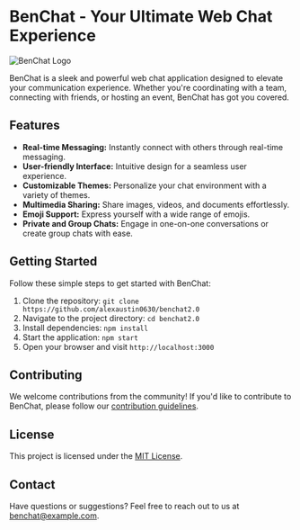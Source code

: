 # BenChat - Your Ultimate Web Chat Experience

![BenChat Logo](https://i.imgur.com/PvKhLjJ.png)

BenChat is a sleek and powerful web chat application designed to elevate your communication experience. Whether you're coordinating with a team, connecting with friends, or hosting an event, BenChat has got you covered.

## Features

- **Real-time Messaging:** Instantly connect with others through real-time messaging.
- **User-friendly Interface:** Intuitive design for a seamless user experience.
- **Customizable Themes:** Personalize your chat environment with a variety of themes.
- **Multimedia Sharing:** Share images, videos, and documents effortlessly.
- **Emoji Support:** Express yourself with a wide range of emojis.
- **Private and Group Chats:** Engage in one-on-one conversations or create group chats with ease.

## Getting Started

Follow these simple steps to get started with BenChat:

1. Clone the repository: `git clone https://github.com/alexaustin0630/benchat2.0`
2. Navigate to the project directory: `cd benchat2.0`
3. Install dependencies: `npm install`
4. Start the application: `npm start`
5. Open your browser and visit `http://localhost:3000`

## Contributing

We welcome contributions from the community! If you'd like to contribute to BenChat, please follow our [contribution guidelines](CONTRIBUTING.md).

## License

This project is licensed under the [MIT License](LICENSE).

## Contact

Have questions or suggestions? Feel free to reach out to us at [benchat@example.com](mailto:benchat@example.com).
